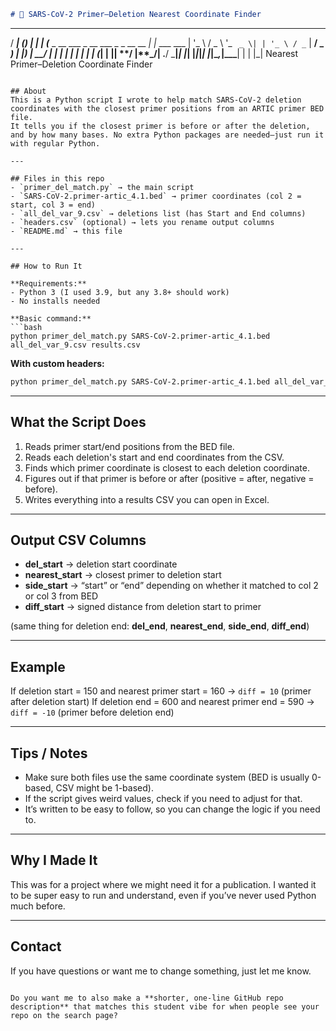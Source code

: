 ```markdown
# 🧬 SARS-CoV-2 Primer–Deletion Nearest Coordinate Finder

```

---

/ ****|                    (*)           | |
\| (***  \_ \_\_   \_\_\_ \_ \_\_ \_\_\_  \_ \_ \_\_   \_\_ *| |* \_\_\_
\_\_\_ | '\_ \ / \_ \ '\_ ` _ \| | '_ \ / _` | **/ \_&#x20;
****) | |*) |  \_\_/ | | | | | | | | | (*| | ||  **/
|****\_/| .**/ \_**|*| |*| |*|*|*| |*|\_*,*|\_\_\_**|
\| |
|\_|
Nearest Primer–Deletion Coordinate Finder

````

## About
This is a Python script I wrote to help match SARS-CoV-2 deletion coordinates with the closest primer positions from an ARTIC primer BED file.  
It tells you if the closest primer is before or after the deletion, and by how many bases. No extra Python packages are needed—just run it with regular Python.

---

## Files in this repo
- `primer_del_match.py` → the main script
- `SARS-CoV-2.primer-artic_4.1.bed` → primer coordinates (col 2 = start, col 3 = end)
- `all_del_var_9.csv` → deletions list (has Start and End columns)
- `headers.csv` (optional) → lets you rename output columns
- `README.md` → this file

---

## How to Run It

**Requirements:**
- Python 3 (I used 3.9, but any 3.8+ should work)
- No installs needed

**Basic command:**
```bash
python primer_del_match.py SARS-CoV-2.primer-artic_4.1.bed all_del_var_9.csv results.csv
````

**With custom headers:**

```bash
python primer_del_match.py SARS-CoV-2.primer-artic_4.1.bed all_del_var_9.csv results.csv --headers headers.csv
```

---

## What the Script Does

1. Reads primer start/end positions from the BED file.
2. Reads each deletion's start and end coordinates from the CSV.
3. Finds which primer coordinate is closest to each deletion coordinate.
4. Figures out if that primer is before or after (positive = after, negative = before).
5. Writes everything into a results CSV you can open in Excel.

---

## Output CSV Columns

* **del\_start** → deletion start coordinate
* **nearest\_start** → closest primer to deletion start
* **side\_start** → “start” or “end” depending on whether it matched to col 2 or col 3 from BED
* **diff\_start** → signed distance from deletion start to primer

(same thing for deletion end: **del\_end**, **nearest\_end**, **side\_end**, **diff\_end**)

---

## Example

If deletion start = 150 and nearest primer start = 160 → `diff = 10` (primer after deletion start)
If deletion end = 600 and nearest primer end = 590 → `diff = -10` (primer before deletion end)

---

## Tips / Notes

* Make sure both files use the same coordinate system (BED is usually 0-based, CSV might be 1-based).
* If the script gives weird values, check if you need to adjust for that.
* It’s written to be easy to follow, so you can change the logic if you need to.

---

## Why I Made It

This was for a project where we might need it for a publication. I wanted it to be super easy to run and understand, even if you’ve never used Python much before.

---

## Contact

If you have questions or want me to change something, just let me know.

```

Do you want me to also make a **shorter, one-line GitHub repo description** that matches this student vibe for when people see your repo on the search page?
```

